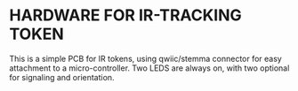 # HARDWARE FOR IR-TRACKING TOKEN
This is a simple PCB for IR tokens, using qwiic/stemma connector for easy attachment to a micro-controller. Two LEDS are always on, with two optional for signaling and orientation.
